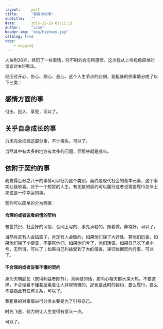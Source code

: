 ```yaml
---
layout:     post
title:      "我眼中的事"
subtitle:   ""
date:       2016-12-28 01:11:11
author:     "isan"
header-img: "img/highway.jpg"
catalog: true
tags:
    - nagging
---
```


人快到26岁，经历了一些事情，时不时的会有所感悟。这次我从上帝视角简单的谈谈对`事`的看法。

经历过开心、伤心、烦心、恶心，这个人生节点的此刻，我粗暴的把事情分成了以下三类：

## 感情方面的事

付出、投入、享受，可以了。


## 关乎自身成长的事

力求完全把控这部分事，不计得失，可以了。

当然其中有太多的地方有太多的问题，但那些就是成长。


## 依附于契约的事

我觉得百分之八十的事情可以归为这个类别。契约是现代社会的基本元素，这个事实让我欣喜。对于一个短暂的人生，有无数的契约可以履行或者说需要履行总体上来说是一件幸运的事。

契约可以简单的分为两类：

#### 合理的或者说看的懂的契约
普世共识、社会好的习俗、合同上写的、事先承若的，照着做，非常好，可以了。

当然肯定有人会钻空子，肯定有人会毁约，如果他们赚了大好处，算他们厉害，如果他们赚了小便宜，不要屌他们，如果他们亏了，他们活该。如果自己吃了点小亏，无所谓，可以了；如果自己利益受到了大的侵害，递归依据契约行事，可以了。

#### 不合理的或者说看不懂的契约

身为天朝屁民（既得利益者除外），真纠结的话，那内心每天都水深火热。不要这样，不合理看不懂甚至看着让人非常愤慨的，那也是此时的契约，要么履行，要么不要跟此有任何关系，可以了。



我粗暴的对事情进行分类主要是为了引导自己。

时光飞逝，努力的让人生变得有意义一点。

可以了。


